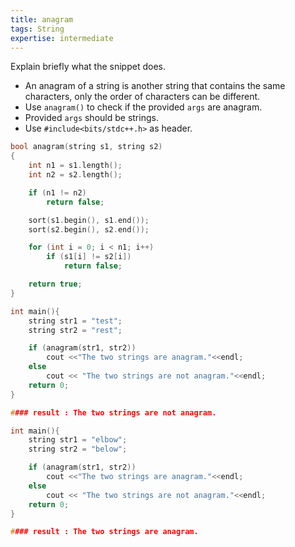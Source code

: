```yaml
---
title: anagram
tags: String
expertise: intermediate
---
```


Explain briefly what the snippet does.

- An anagram of a string is another string that contains the same characters, only the order of characters can be different.
- Use `anagram()` to check if the provided `args` are anagram.
- Provided `args` should be strings.
- Use `#include<bits/stdc++.h>` as header.

```cpp
bool anagram(string s1, string s2)
{
    int n1 = s1.length();
    int n2 = s2.length();

    if (n1 != n2)
        return false;

    sort(s1.begin(), s1.end());
    sort(s2.begin(), s2.end());

    for (int i = 0; i < n1; i++)
        if (s1[i] != s2[i])
            return false;

    return true;
}
```

```cpp
int main(){
    string str1 = "test";
    string str2 = "rest";

    if (anagram(str1, str2))
        cout <<"The two strings are anagram."<<endl;
    else
        cout << "The two strings are not anagram."<<endl;
    return 0;
}

#### result : The two strings are not anagram.

```

```cpp
int main(){
    string str1 = "elbow";
    string str2 = "below";

    if (anagram(str1, str2))
        cout <<"The two strings are anagram."<<endl;
    else
        cout << "The two strings are not anagram."<<endl;
    return 0;
}

#### result : The two strings are anagram.

```
